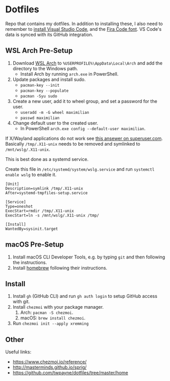 # Dotfiles

Repo that contains my dotfiles. In addition to installing these, I also need to remember to [install Visual Studio Code](https://code.visualstudio.com/download), and the [Fira Code font](https://github.com/tonsky/FiraCode/wiki/Installing). VS Code's data is synced with its GitHub integration.

## WSL Arch Pre-Setup

1. Download [WSL Arch](https://github.com/yuk7/ArchWSL) to `%USERPROFILE%\AppData\Local\Arch` and add the directory to the Windows path.
   - Install Arch by running `arch.exe` in PowerShell.
2. Update packages and install sudo.
   - `pacman-key --init`
   - `pacman-key --populate`
   - `pacman -Syu sudo`
3. Create a new user, add it to wheel group, and set a password for the user.
   - `useradd -m -G wheel maximilian`
   - `passwd maximilian`
4. Change default user to the created user.
   - In PowerShell `arch.exe config --default-user maximilian`.

If X/Wayland applications do not work see [this ansewer on superuser.com](https://superuser.com/questions/1617298/wsl-2-running-ubuntu-x-server-cant-open-display#answer-1834709).
Basically `/tmp/.X11-unix` needs to be removed and symlinked to `/mnt/wslg/.X11-unix`.

This is best done as a systemd service.

Create this file in `/etc/systemd/system/wslg.service` and run `systemctl enable wslg` to enable it.

```
[Unit]
Description=symlink /tmp/.X11-unix
After=systemd-tmpfiles-setup.service

[Service]
Type=oneshot
ExecStart=rmdir /tmp/.X11-unix
ExecStart=ln -s /mnt/wslg/.X11-unix /tmp/

[Install]
WantedBy=sysinit.target
```

## macOS Pre-Setup

1. Install macOS CLI Developer Tools, e.g. by typing `git` and then following the instructions.
2. Install [homebrew](https://brew.sh/) following their instructions.

## Install

1. Install `gh` (GitHub CLI) and run `gh auth login` to setup GitHub access with git.
2. Install `chezmoi` with your package manager.
   1. Arch: `pacman -S chezmoi`.
   2. macOS: `brew install chezmoi`.
3. Run `chezmoi init --apply xremming`

## Other

Useful links:

- https://www.chezmoi.io/reference/
- http://masterminds.github.io/sprig/
- https://github.com/twpayne/dotfiles/tree/master/home
